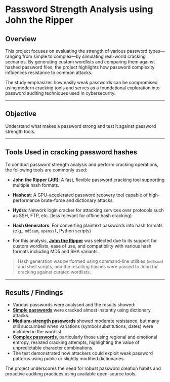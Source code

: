 # Password Strength Analysis using John the Ripper

## Overview

This project focuses on evaluating the strength of various password types—ranging from simple to complex—by simulating real-world cracking scenarios. By generating custom wordlists and comparing them against hashed password files, the project highlights how password complexity influences resistance to common attacks.

The study emphasizes how easily weak passwords can be compromised using modern cracking tools and serves as a foundational exploration into password auditing techniques used in cybersecurity.

---

## Objective

Understand what makes a password strong and test it against password strength tools.

---

## Tools Used in cracking **password hashes**

To conduct password strength analysis and perform cracking operations, the following tools are commonly used:

- **John the Ripper (JtR)**: A fast, flexible password cracking tool supporting multiple hash formats.
- **Hashcat**: A GPU-accelerated password recovery tool capable of high-performance brute-force and dictionary attacks.
- **Hydra**: Network login cracker for attacking services over protocols such as SSH, FTP, etc. (less relevant for offline hash cracking)
- **Hash Generators**: For converting plaintext passwords into hash formats (e.g., `md5sum`, `openssl`, Python scripts)

- For this analysis, [**John the Ripper**](./Documentation/JohnTheRipper.md) was selected due to its support for custom wordlists, ease of use, and compatibility with various hash formats including MD5 and SHA variants.

>  Hash generation was performed using command-line utilities (`md5sum`) and shell scripts, and the resulting hashes were passed to John for cracking against curated wordlists.

---

## Results / Findings

- Various passwords were analysed and the results showed:
 - [**Simple passwords**](./Wordlists/plaintext/plaintext-simple.txt) were cracked almost instantly using dictionary attacks.
 - [**Medium-strength passwords**](./Wordlists/plaintext/plaintext-medium.txt) showed moderate resistance, but many still succumbed when variations (symbol substitutions, dates) were included in the wordlist.
 - [**Complex passwords**](./Wordlists/plaintext/plaintext-complex.txt), particularly those using regional and emotional entropy, resisted cracking attempts, highlighting the value of unpredictable character combinations.
 - The test demonstrated how attackers could exploit weak password patterns using public or slightly modified dictionaries.

The project underscores the need for robust password creation habits and proactive auditing practices using available open-source tools.

